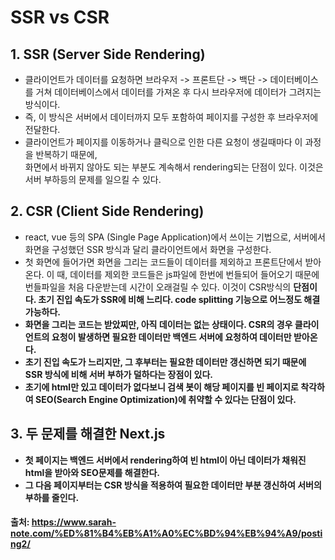 # SSR vs CSR

## 1. SSR (Server Side Rendering)

- 클라이언트가 데이터를 요청하면 브라우저 -> 프론트단 -> 백단 -> 데이터베이스를 거쳐 데이터베이스에서 데이터를 가져온 후 다시 브라우저에 데이터가 그려지는 방식이다.
- 즉, 이 방식은 서버에서 데이터까지 모두 포함하여 페이지를 구성한 후 브라우저에 전달한다.
- 클라이언트가 페이지를 이동하거나 클릭으로 인한 다른 요청이 생길때마다 이 과정을 반복하기 때문에, <br> 화면에서 바뀌지 않아도 되는 부분도 계속해서 rendering되는 단점이 있다. 이것은 서버 부하등의 문제를 일으킬 수 있다.

## 2. CSR (Client Side Rendering)

- react, vue 등의 SPA (Single Page Application)에서 쓰이는 기법으로, 서버에서 화면을 구성했던 SSR 방식과 달리 클라이언트에서 화면을 구성한다.
- 첫 화면에 들어가면 화면을 그리는 코드들이 데이터를 제외하고 프론트단에서 받아온다. 이 때, 데이터를 제외한 코드들은 js파일에 한번에 번들되어 들어오기 때문에 번들파일을 처음 다운받는데 시간이 오래걸릴 수 있다. 이것이 CSR방식의 <b>단점<b>이다. 초기 진입 속도가 SSR에 비해 느리다. code splitting 기능으로 어느정도 해결 가능하다.
- 화면을 그리는 코드는 받았찌만, 아직 데이터는 없는 상태이다. CSR의 경우 클라이언트의 요청이 발생하면 필요한 데이터만 백엔드 서버에 요청하여 데이터만 받아온다.
- 초기 진입 속도가 느리지만, 그 후부터는 필요한 데이터만 갱신하면 되기 때문에 SSR 방식에 비해 서버 부하가 덜하다는 <b>장점<b>이 있다.
- 초기에 html만 있고 데이터가 없다보니 검색 봇이 해당 페이지를 빈 페이지로 착각하여 SEO(Search Engine Optimization)에 취약할 수 있다는 <b>단점<b>이 있다.

## 3. 두 문제를 해결한 Next.js

- 첫 페이지는 백엔드 서버에서 rendering하여 빈 html이 아닌 데이터가 채워진 html을 받아와 SEO문제를 해결한다.
- 그 다음 페이지부터는 CSR 방식을 적용하여 필요한 데이터만 부분 갱신하여 서버의 부하를 줄인다.

#### 출처: https://www.sarah-note.com/%ED%81%B4%EB%A1%A0%EC%BD%94%EB%94%A9/posting2/
